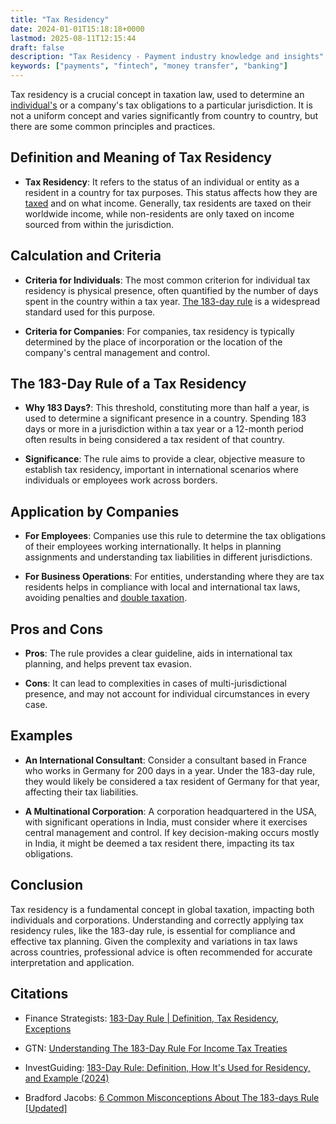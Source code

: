```yaml
---
title: "Tax Residency"
date: 2024-01-01T15:18:18+0000
lastmod: 2025-08-11T12:15:44
draft: false
description: "Tax Residency - Payment industry knowledge and insights"
keywords: ["payments", "fintech", "money transfer", "banking"]
---
```


Tax residency is a crucial concept in taxation law, used to determine an [individual's](https://faisalkhanllc.xyz/resources/payments-wiki/i/individual-taxpayer-identification-number-itin/) or a company's tax obligations to a particular jurisdiction. It is not a uniform concept and varies significantly from country to country, but there are some common principles and practices.

## Definition and Meaning of Tax Residency

- **Tax Residency**: It refers to the status of an individual or entity as a resident in a country for tax purposes. This status affects how they are [taxed](https://faisalkhanllc.xyz/resources/payments-wiki/t/taxes/) and on what income. Generally, tax residents are taxed on their worldwide income, while non-residents are only taxed on income sourced from within the jurisdiction.

## Calculation and Criteria

- **Criteria for Individuals**: The most common criterion for individual tax residency is physical presence, often quantified by the number of days spent in the country within a tax year. [The 183-day rule](https://faisalkhanllc.xyz/resources/payments-wiki/0-9/183-days-tax-rule/) is a widespread standard used for this purpose.

- **Criteria for Companies**: For companies, tax residency is typically determined by the place of incorporation or the location of the company's central management and control.

## The 183-Day Rule of a Tax Residency

- **Why 183 Days?**: This threshold, constituting more than half a year, is used to determine a significant presence in a country. Spending 183 days or more in a jurisdiction within a tax year or a 12-month period often results in being considered a tax resident of that country.

- **Significance**: The rule aims to provide a clear, objective measure to establish tax residency, important in international scenarios where individuals or employees work across borders.

## Application by Companies

- **For Employees**: Companies use this rule to determine the tax obligations of their employees working internationally. It helps in planning assignments and understanding tax liabilities in different jurisdictions.

- **For Business Operations**: For entities, understanding where they are tax residents helps in compliance with local and international tax laws, avoiding penalties and [double taxation](https://faisalkhanllc.xyz/resources/payments-wiki/d/double-taxation/).

## Pros and Cons

- **Pros**: The rule provides a clear guideline, aids in international tax planning, and helps prevent tax evasion.

- **Cons**: It can lead to complexities in cases of multi-jurisdictional presence, and may not account for individual circumstances in every case.

## Examples

- **An International Consultant**: Consider a consultant based in France who works in Germany for 200 days in a year. Under the 183-day rule, they would likely be considered a tax resident of Germany for that year, affecting their tax liabilities.

- **A Multinational Corporation**: A corporation headquartered in the USA, with significant operations in India, must consider where it exercises central management and control. If key decision-making occurs mostly in India, it might be deemed a tax resident there, impacting its tax obligations.

## Conclusion

Tax residency is a fundamental concept in global taxation, impacting both individuals and corporations. Understanding and correctly applying tax residency rules, like the 183-day rule, is essential for compliance and effective tax planning. Given the complexity and variations in tax laws across countries, professional advice is often recommended for accurate interpretation and application.

## Citations

- Finance Strategists: [183-Day Rule | Definition, Tax Residency, Exceptions](https://www.financestrategists.com)

- GTN: [Understanding The 183-Day Rule For Income Tax Treaties](https://www.gtn.com)

- InvestGuiding: [183-Day Rule: Definition, How It's Used for Residency, and Example (2024)](https://investguiding.com)

- Bradford Jacobs: [6 Common Misconceptions About The 183-days Rule [Updated]](https://www.bradfordjacobs.com)